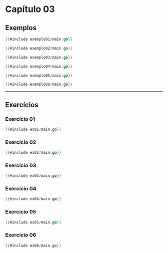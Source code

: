 # Capítulo 03

## Exemplos

```go
{{#include exemplo01/main.go}}
```

```go
{{#include exemplo02/main.go}}
```

```go
{{#include exemplo03/main.go}}
```

```go
{{#include exemplo04/main.go}}
```

```go
{{#include exemplo05/main.go}}
```

```go
{{#include exemplo06/main.go}}
```

---

## Exercícios

### Exercício 01
```go
{{#include ex01/main.go}}
```

### Exercício 02
```go
{{#include ex02/main.go}}
```

### Exercício 03
```go
{{#include ex03/main.go}}
```

### Exercício 04
```go
{{#include ex04/main.go}}
```

### Exercício 05
```go
{{#include ex05/main.go}}
```

### Exercício 06
```go
{{#include ex06/main.go}}
```
